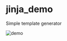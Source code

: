 # jinja_demo
Simple template generator

![demo](https://user-images.githubusercontent.com/85553099/222004951-0456b521-e03b-4233-b4c2-756cfe451097.gif)
